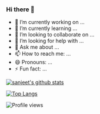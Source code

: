 ### Hi there 👋

<!--
**sanjeet123456789/sanjeet123456789** is a ✨ _special_ ✨ repository because its `README.md` (this file) appears on your GitHub profile.

Here are some ideas to get you started:
-->
- 🔭 I’m currently working on ...
- 🌱 I’m currently learning ...
- 👯 I’m looking to collaborate on ...
- 🤔 I’m looking for help with ...
- 💬 Ask me about ...
- 📫 How to reach me: ...
- 😄 Pronouns: ...
- ⚡ Fun fact: ...





[![sanjeet's github stats](https://github-readme-stats.vercel.app/api?username=sanjeet123456789&hide=contribs,prs&count_private=true&show_icons=true&theme=)](https://github.com/sanjeet123456789/getting-build-tags/)


[![Top Langs](https://github-readme-stats.vercel.app/api/top-langs/?username=sanjeet123456789&hide=javascript,html&layout=compact)](https://github.com/sanjeet123456789/getting-build-tags/)


![Profile views](https://komarev.com/ghpvc/?username=sanjeet123456789)
